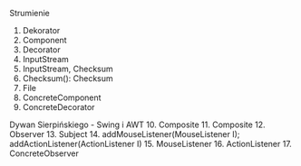 Strumienie
1. Dekorator
2. Component
3. Decorator
4. InputStream
5. InputStream, Checksum
6. Checksum(): Checksum
7. File
8. ConcreteComponent
9. ConcreteDecorator

Dywan Sierpińskiego - Swing i AWT
10. Composite
11. Composite
12. Observer
13. Subject
14. addMouseListener(MouseListener I); addActionListener(ActionListener I)
15. MouseListener
16. ActionListener
17. ConcreteObserver
